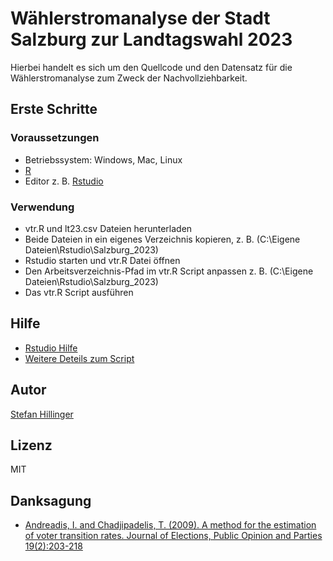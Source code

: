 # Wählerstromanalyse der Stadt Salzburg zur Landtagswahl 2023

Hierbei handelt es sich um den Quellcode und den Datensatz für die Wählerstromanalyse zum Zweck der Nachvollziehbarkeit.

## Erste Schritte

### Voraussetzungen

* Betriebssystem: Windows, Mac, Linux
* [R](https://www.r-project.org/)
* Editor z. B. [Rstudio](https://posit.co/products/open-source/rstudio/)

### Verwendung

* vtr.R und lt23.csv Dateien herunterladen
* Beide Dateien in ein eigenes Verzeichnis kopieren, z. B. (C:\Eigene Dateien\Rstudio\Salzburg_2023)
* Rstudio starten und vtr.R Datei öffnen
* Den Arbeitsverzeichnis-Pfad im vtr.R Script anpassen z. B. (C:\Eigene Dateien\Rstudio\Salzburg_2023)
* Das vtr.R Script ausführen

## Hilfe

* [Rstudio Hilfe](https://posit.co/resources/)
* [Weitere Deteils zum Script](http://www.polres.gr/en/vtr)

## Autor

[Stefan Hillinger](https://hillinger.me)

## Lizenz

MIT

## Danksagung

* [Andreadis, I. and Chadjipadelis, T. (2009). A method for the estimation of voter transition rates. Journal of Elections, Public Opinion and Parties 19(2):203-218](http://doi.org/10.1080/17457280902799089)
